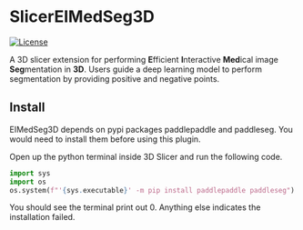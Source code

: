 # SlicerEIMedSeg3D

[![License](https://img.shields.io/badge/License-Apache_2.0-blue.svg)](https://opensource.org/licenses/Apache-2.0)

A 3D slicer extension for performing **E**fficient **I**nteractive **Med**ical image **Seg**mentation in **3D**. Users guide a deep learning model to perform segmentation by providing positive and negative points.

## Install

EIMedSeg3D depends on pypi packages paddlepaddle and paddleseg. You would need to install them before using this plugin.

Open up the python terminal inside 3D Slicer and run the following code.

```python
import sys
import os
os.system(f"'{sys.executable}' -m pip install paddlepaddle paddleseg")
```

You should see the terminal print out 0. Anything else indicates the installation failed.
